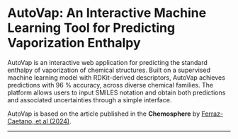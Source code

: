 # AutoVap: An Interactive Machine Learning Tool for Predicting Vaporization Enthalpy

AutoVap is an interactive web application for predicting the standard enthalpy of vaporization of chemical structures. Built on a supervised machine learning model with RDKit-derived descriptors, AutoVap achieves predictions with 96 % accuracy, across diverse chemical families. The platform allows users to input SMILES notation and obtain both predictions and associated uncertainties through a simple interface.

AutoVap is based on the article published in the **Chemosphere** by [Ferraz-Caetano, et al (2024)](https://doi.org/10.1016/j.chemosphere.2024.142257).


---
